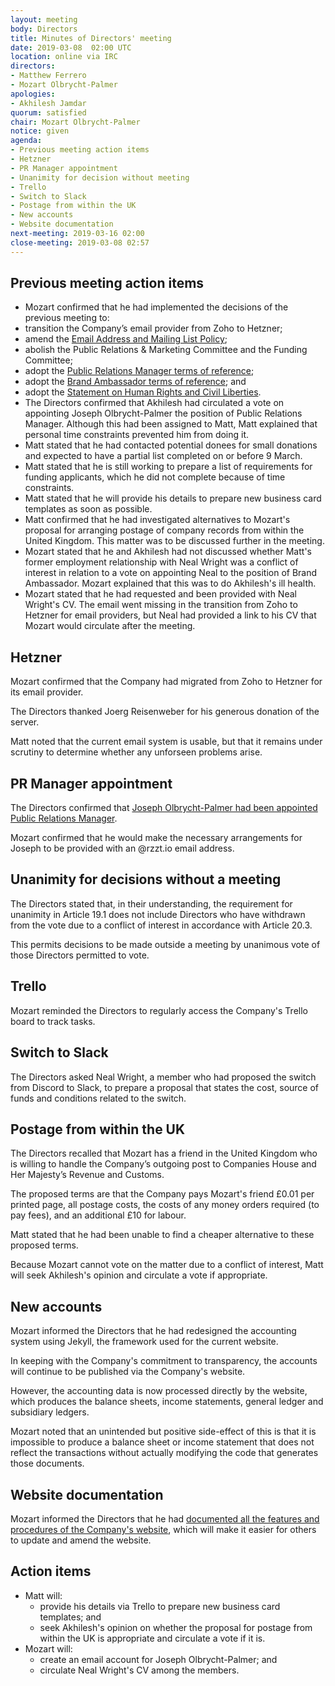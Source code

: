 ```yaml
---
layout: meeting
body: Directors
title: Minutes of Directors' meeting
date: 2019-03-08  02:00 UTC
location: online via IRC
directors:
- Matthew Ferrero
- Mozart Olbrycht-Palmer
apologies:
- Akhilesh Jamdar
quorum: satisfied
chair: Mozart Olbrycht-Palmer
notice: given
agenda:
- Previous meeting action items
- Hetzner
- PR Manager appointment
- Unanimity for decision without meeting
- Trello
- Switch to Slack
- Postage from within the UK
- New accounts
- Website documentation
next-meeting: 2019-03-16 02:00
close-meeting: 2019-03-08 02:57
---
```


## Previous meeting action items

- Mozart confirmed that he had implemented the decisions of the previous meeting to:
- transition the Company’s email provider from Zoho to Hetzner;
- amend the [Email Address and Mailing List Policy](https://rzzt.io/policies/email-address-and-mailing-list-policy.html);
- abolish the Public Relations & Marketing Committee and the Funding Committee;
- adopt the [Public Relations Manager terms of reference](https://rzzt.io/terms-of-reference/public-relations-manager-terms-of-reference.html);
- adopt the [Brand Ambassador terms of reference](https://rzzt.io/terms-of-reference/brand-ambassador-terms-of-reference.html); and
- adopt the [Statement on Human Rights and Civil Liberties](https://rzzt.io/human-rights-and-civil-liberties/).
- The Directors confirmed that Akhilesh had circulated a vote on appointing Joseph Olbrycht-Palmer the position of Public Relations Manager. Although this had been assigned to Matt, Matt explained that personal time constraints prevented him from doing it.
- Matt stated that he had contacted potential donees for small donations and expected to have a partial list completed on or before 9 March.
- Matt stated that he is still working to prepare a list of requirements for funding applicants, which he did not complete because of time constraints.
- Matt stated that he will provide his details to prepare new business card templates as soon as possible.
- Matt confirmed that he had investigated alternatives to Mozart's proposal for arranging postage of company records from within the United Kingdom. This matter was to be discussed further in the meeting.
- Mozart stated that he and Akhilesh had not discussed whether Matt's former employment relationship with Neal Wright was a conflict of interest in relation to a vote on appointing Neal to the position of Brand Ambassador. Mozart explained that this was to do Akhilesh's ill health.
- Mozart stated that he had requested and been provided with Neal Wright's CV. The email went missing in the transition from Zoho to Hetzner for email providers, but Neal had provided a link to his CV that Mozart would circulate after the meeting.

## Hetzner

Mozart confirmed that the Company had migrated from Zoho to Hetzner for its email provider.

The Directors thanked Joerg Reisenweber for his generous donation of the server.

Matt noted that the current email system is usable, but that it remains under scrutiny to determine whether any unforseen problems arise.

## PR Manager appointment

The Directors confirmed that [Joseph Olbrycht-Palmer had been appointed Public Relations Manager](https://rzzt.io/minutes/2019-03-08-decision-without-meeting.html).

Mozart confirmed that he would make the necessary arrangements for Joseph to be provided with an @rzzt.io email address.

## Unanimity for decisions without a meeting

The Directors stated that, in their understanding, the requirement for unanimity in Article 19.1 does not include Directors who have withdrawn from the vote due to a conflict of interest in accordance with Article 20.3.

This permits decisions to be made outside a meeting by unanimous vote of those Directors permitted to vote.

## Trello

Mozart reminded the Directors to regularly access the Company's Trello board to track tasks.

## Switch to Slack

The Directors asked Neal Wright, a member who had proposed the switch from Discord to Slack, to prepare a proposal that states the cost, source of funds and conditions related to the switch.

## Postage from within the UK

The Directors recalled that Mozart has a friend in the United Kingdom who is willing to handle the Company’s outgoing post to Companies House and Her Majesty’s Revenue and Customs.

The proposed terms are that the Company pays Mozart's friend £0.01 per printed page, all postage costs, the costs of any money orders required (to pay fees), and an additional £10 for labour.

Matt stated that he had been unable to find a cheaper alternative to these proposed terms.

Because Mozart cannot vote on the matter due to a conflict of interest, Matt will seek Akhilesh's opinion and circulate a vote if appropriate.

## New accounts

Mozart informed the Directors that he had redesigned the accounting system using Jekyll, the framework used for the current website.

In keeping with the Company's commitment to transparency, the accounts will continue to be published via the Company's website.

However, the accounting data is now processed directly by the website, which produces the balance sheets, income statements, general ledger and subsidiary ledgers.

Mozart noted that an unintended but positive side-effect of this is that it is impossible to produce a balance sheet or income statement that does not reflect the transactions without actually modifying the code that generates those documents.

## Website documentation

Mozart informed the Directors that he had [documented all the features and procedures of the Company's website](https://github.com/RZZT/website/wiki), which will make it easier for others to update and amend the website.

## Action items

- Matt will:
    - provide his details via Trello to prepare new business card templates; and
    - seek Akhilesh's opinion on whether the proposal for postage from within the UK is appropriate and circulate a vote if it is.
- Mozart will:
    - create an email account for Joseph Olbrycht-Palmer; and
    - circulate Neal Wright's CV among the members.
